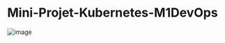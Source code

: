 # Mini-Projet-Kubernetes-M1DevOps

![image](https://user-images.githubusercontent.com/22100950/140337720-14842f3a-668e-4cfa-82ec-c9c00e52ccf4.png)
